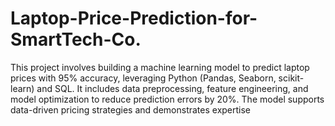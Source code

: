 # Laptop-Price-Prediction-for-SmartTech-Co.
This project involves building a machine learning model to predict laptop prices with 95% accuracy, leveraging Python (Pandas, Seaborn, scikit-learn) and SQL. It includes data preprocessing, feature engineering, and model optimization to reduce prediction errors by 20%. The model supports data-driven pricing strategies and demonstrates expertise
